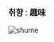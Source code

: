 ###  취향 ː 趣味
![shume](https://github.com/user-attachments/assets/63d10424-7999-48b5-9137-7cacdc8a0b57)
